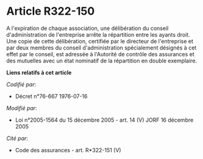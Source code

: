 # Article R322-150

A l'expiration de chaque association, une délibération du conseil d'administration de l'entreprise arrête la répartition
entre les ayants droit. Une copie de cette délibération, certifiée par le directeur de l'entreprise et par deux membres du
conseil d'administration spécialement désignés à cet effet par le conseil, est adressée à l'Autorité de contrôle des
assurances et des mutuelles avec un état nominatif de la répartition en double exemplaire.

**Liens relatifs à cet article**

_Codifié par_:

  - Décret n°76-667 1976-07-16

_Modifié par_:

  - Loi n°2005-1564 du 15 décembre 2005 - art. 14 (V) JORF 16 décembre 2005

_Cité par_:

  - Code des assurances - art. R*322-151 (V)
